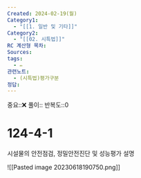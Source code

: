 ```yaml
---
Created: 2024-02-19(월)
Category1:
  - "[[1. 일반 및 기타]]"
Category2:
  - "[[02. 시특법]]"
RC 계산형 목차: 
Sources: 
tags:
  - ✏️
관련노트:
  - (시특법)평가구분
정답:
---
```

중요::❌
풀이::
반복도::0
#  124-4-1



시설물의 안전점검, 정밀안전진단 및 성능평가 설명

![[Pasted image 20230618190750.png]]